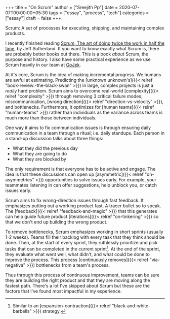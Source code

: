 +++
title = "On Scrum"
author = ["Sreejith Pp"]
date = 2020-07-07T00:00:00+05:30
tags = ["essay", "process", "tech"]
categories = ["essay"]
draft = false
+++

Scrum: A set of processes for executing, shipping, and maintaining complex products.

I recently finished reading [Scrum, The art of doing twice the work in half the time](https://www.goodreads.com/book/show/19288230-scrum), by Jeff Sutherland. If you want to know exactly what Scrum is, there are probably better books out there. This is a book _about_ Scrum, the purpose and history. I also have some practical experience as we use Scrum heavily in our team at [GoJek](https://blog.gojekengineering.com/the-process-behind-program-management-b15458b1040f).

At it's core, Scrum is the idea of making incremental progress. We humans are awful at estimating. Predicting the [unknown unknown's]({{< relref "book-review:-the-black-swan" >}}) in large, complex projects is just a _really_ hard problem. Scrum aims to overcome real-world [complexity]({{< relref "complexity" >}}) through removing 3 critical failure modes; miscommunication, [wrong direction]({{< relref "direction-vs-velocity" >}}), and bottlenecks. Furthermore, it optimizes for [human teams]({{< relref "human-teams" >}}) rather than individuals as the variance across teams is much more than those between individuals.

One way it aims to fix communication issues is through ensuring daily communication in a team through a ritual; i.e. daily standups. Each person in a stand-up discussion talks about three things:

-   What they did the previous day
-   What they are going to do
-   What they are blocked by

The only requirement is that everyone has to be active and engage. The idea is that these discussions can open up [asymmetric]({{< relref "on-asymmetries" >}}) opportunities to solve issues early. For example, your teammates listening in can offer suggestions, help unblock you, or catch issues early.

Scrum aims to fix wrong-direction issues through fast feedback. It emphasizes putting out a working product fast. A tracer bullet so to speak. The [feedback]({{< relref "feedback-and-magic" >}}) that this generates can help guide future product [iterations]({{< relref "on-tinkering" >}}) so that we don't end up building the wrong product.

To remove bottlenecks, Scrum emphasizes working in short sprints (usually 1-2 weeks). Teams fill their backlog with every task that they think should be done. Then, at the start of every sprint, they ruthlessly prioritize and pick tasks that can be completed in the current sprint[^fn:1]. At the end of the sprint, they evaluate what went well, what didn't, and what could be done to improve the process. This process [continuously removes]({{< relref "via-negativa" >}}) bottlenecks from a team's process.

Thus through this process of continuous improvement, teams can be sure they are building the right product and that they are moving along the fastest path. There's a lot I've skipped about Scrum but these are the factors that I've found most impactful in my experience.

[^fn:1]: Similar to an [expansion-contraction]({{< relref "black-and-white-barbells" >}}) strategy.
